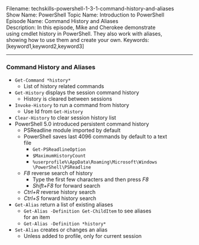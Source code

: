 Filename: techskills-powershell-1-3-1-command-history-and-aliases  
Show Name: PowerShell
Topic Name: Introduction to PowerShell  
Episode Name: Command History and Aliases  
Description: In this episode, Mike and Cherokee demonstrate  
using cmdlet history in PowerShell. They also work with aliases,  
showing how to use them and create your own.
Keywords: [keyword1,keyword2,keyword3]  

---

### Command History and Aliases

* `Get-Command *history*`
  - List of history related commands
* `Get-History` displays the session command history
  - History is cleared between sessions
* `Invoke-History` to run a command from history
  - Use Id from `Get-History`
* `Clear-History` to clear session history list
* PowerShell 5.0 introduced persistent command history
  - PSReadline module imported by default
  - PowerShell saves last 4096 commands by default to a text  
    file
    - `Get-PSReadlineOption`
    - `$MaximumHistoryCount`
    - `%userprofile%\AppData\Roaming\Microsoft\Windows  
      \PowerShell\PSReadline`
  - *F8* reverse search of history
	  - Type the first few characters and then press *F8*
    - *Shift+F8* for forward search
  - *Ctrl+R* reverse history search
  - *Ctrl+S* forward history search
* `Get-Alias` return a list of existing aliases
  - `Get-Alias -Definition Get-ChildItem` to see aliases  
    for an item
  - `Get-Alias -Definition *history*`
* `Set-Alias` creates or changes an alias
  - Unless added to profile, only for current session
